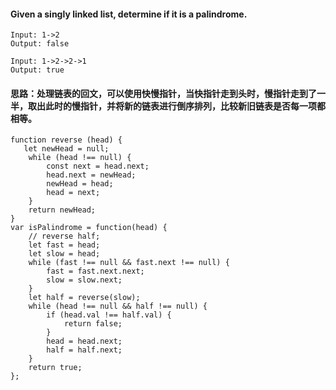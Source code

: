 #### Given a singly linked list, determine if it is a palindrome.

```
Input: 1->2
Output: false
```

```
Input: 1->2->2->1
Output: true
```
#### 思路：处理链表的回文，可以使用快慢指针，当快指针走到头时，慢指针走到了一半，取出此时的慢指针，并将新的链表进行倒序排列，比较新旧链表是否每一项都相等。

```
function reverse (head) {
   let newHead = null;
    while (head !== null) {
        const next = head.next;
        head.next = newHead;
        newHead = head;
        head = next;
    }
    return newHead;
}
var isPalindrome = function(head) {
    // reverse half;
    let fast = head;
    let slow = head;
    while (fast !== null && fast.next !== null) {
        fast = fast.next.next;
        slow = slow.next;
    }
    let half = reverse(slow);
    while (head !== null && half !== null) {
        if (head.val !== half.val) {
            return false;
        } 
        head = head.next;
        half = half.next;
    }
    return true;
};
```

